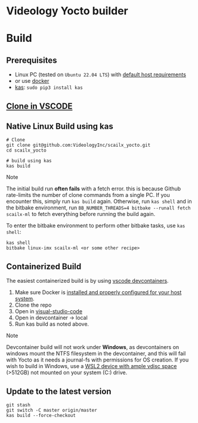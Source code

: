 Videology Yocto builder
=======================

# Build

## Prerequisites

- Linux PC (tested on `Ubuntu 22.04 LTS`) with [default host requirements](https://docs.yoctoproject.org/5.0.5/brief-yoctoprojectqs/index.html#build-host-packages)
- or use [docker](https://docs.docker.com/install/linux/docker-ce/ubuntu/)
- [kas](https://kas.readthedocs.io/): `sudo pip3 install kas`

## [Clone in VSCODE](vscode://vscode.git/clone?url=https%3A%2F%2Fgithub.com%2Fvideologyinc%2Fscailx_yocto.git)
## Native Linux Build using kas

```
# Clone
git clone git@github.com:VideologyInc/scailx_yocto.git
cd scailx_yocto

# build using kas
kas build
```

> [!NOTE]
> The initial build run **often fails** with a fetch error. this is because Github rate-limits the number of clone commands from a single PC. If you encounter this, simply run `kas build` again. Otherwise, run `kas shell` and in the bitbake environment, run `BB_NUMBER_THREADS=4 bitbake --runall fetch scailx-ml` to fetch everything before running the build again.

To enter the bitbake environment to perform other bitbake tasks, use `kas shell`:

```
kas shell
bitbake linux-imx scailx-ml <or some other recipe>
```

## Containerized Build
The easiest containerized build is by using [vscode devcontainers]([url](https://code.visualstudio.com/docs/devcontainers/containers)).

1. Make sure Docker is [installed and properly configured for your host system]([url](https://docs.docker.com/engine/install/)).
2. Clone the repo
3. Open in [visual-studio-code]([url](https://code.visualstudio.com/))
4. Open in devcontainer -> local
5. Run kas build as noted above.

> [!NOTE]
> Devcontainer build will not work under **Windows**, as devcontainers on windows mount the NTFS filesystem in the devcontainer, and this will fail with Yocto as it needs a journal-fs with permissions for OS creation. If you wish to build in Windows, use a [WSL2 device with ample vdisc space]([url](https://ejaaskel.dev/yocto-on-wsl2-easier-than-you-think/)) (>512GB) not mounted on your system (C:) drive.

## Update to the latest version
```
git stash
git switch -C master origin/master
kas build --force-checkout
```
